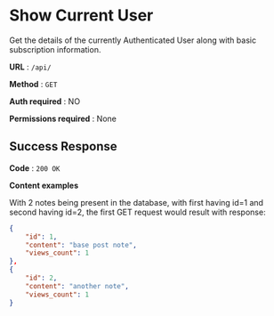 # Show Current User

Get the details of the currently Authenticated User along with basic
subscription information.

**URL** : `/api/`

**Method** : `GET`

**Auth required** : NO

**Permissions required** : None

## Success Response

**Code** : `200 OK`

**Content examples**

With 2 notes being present in the database, with first having id=1 and second having id=2, 
the first GET request would result with response:

```json
{
    "id": 1,
    "content": "base post note",
    "views_count": 1
},
{
    "id": 2,
    "content": "another note",
    "views_count": 1
}
```
